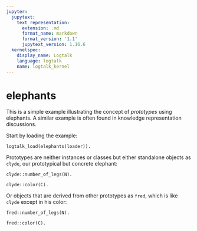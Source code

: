```yaml
---
jupyter:
  jupytext:
    text_representation:
      extension: .md
      format_name: markdown
      format_version: '1.1'
      jupytext_version: 1.16.6
  kernelspec:
    display_name: Logtalk
    language: logtalk
    name: logtalk_kernel
---
```


<!--
________________________________________________________________________

This file is part of Logtalk <https://logtalk.org/>  
SPDX-FileCopyrightText: 1998-2025 Paulo Moura <pmoura@logtalk.org>  
SPDX-License-Identifier: Apache-2.0

Licensed under the Apache License, Version 2.0 (the "License");
you may not use this file except in compliance with the License.
You may obtain a copy of the License at

    http://www.apache.org/licenses/LICENSE-2.0

Unless required by applicable law or agreed to in writing, software
distributed under the License is distributed on an "AS IS" BASIS,
WITHOUT WARRANTIES OR CONDITIONS OF ANY KIND, either express or implied.
See the License for the specific language governing permissions and
limitations under the License.
________________________________________________________________________
-->

# elephants

This is a simple example illustrating the concept of _prototypes_ using
elephants. A similar example is often found in knowledge representation
discussions.

Start by loading the example:

```logtalk
logtalk_load(elephants(loader)).
```

Prototypes are neither instances or classes but either standalone objects
as `clyde`, our prototypical but concrete elephant:

```logtalk
clyde::number_of_legs(N).
```

<!--
N = 4.
-->

```logtalk
clyde::color(C).
```

<!--
C = grey.
-->

Or objects that are derived from other prototypes as `fred`, which is
like `clyde` except in his color:

```logtalk
fred::number_of_legs(N).
```

<!--
N = 4.
-->

```logtalk
fred::color(C).
```

<!--
C = white.
-->
